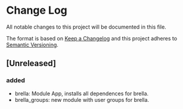 # Change Log
All notable changes to this project will be documented in this file.

The format is based on [Keep a Changelog](http://keepachangelog.com/)
and this project adheres to [Semantic Versioning](http://semver.org/).

## [Unreleased]
### added
- brella: Module App, installs all dependences for brella.
- brella_groups: new module with user groups for brella.
